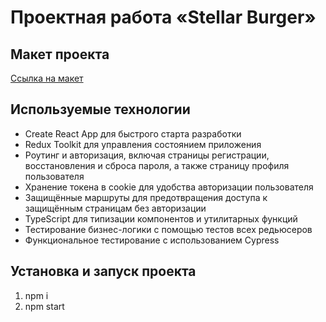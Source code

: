 # Проектная работа «Stellar Burger»






## Макет проекта
[Ссылка на макет](https://www.figma.com/file/vIywAvqfkOIRWGOkfOnReY/React-Fullstack_-Проектные-задачи-(3-месяца)_external_link?type=design&node-id=0-1&mode=design)


## Используемые технологии
- Create React App для быстрого старта разработки
- Redux Toolkit для управления состоянием приложения
- Роутинг и авторизация, включая страницы регистрации, восстановления и сброса пароля, а также страницу профиля пользователя
- Хранение токена в cookie для удобства авторизации пользователя
- Защищённые маршруты для предотвращения доступа к защищённым страницам без авторизации
- TypeScript для типизации компонентов и утилитарных функций
- Тестирование бизнес-логики с помощью тестов всех редьюсеров
- Функциональное тестирование с использованием Cypress

## Установка и запуск проекта
1. npm i
2. npm start
